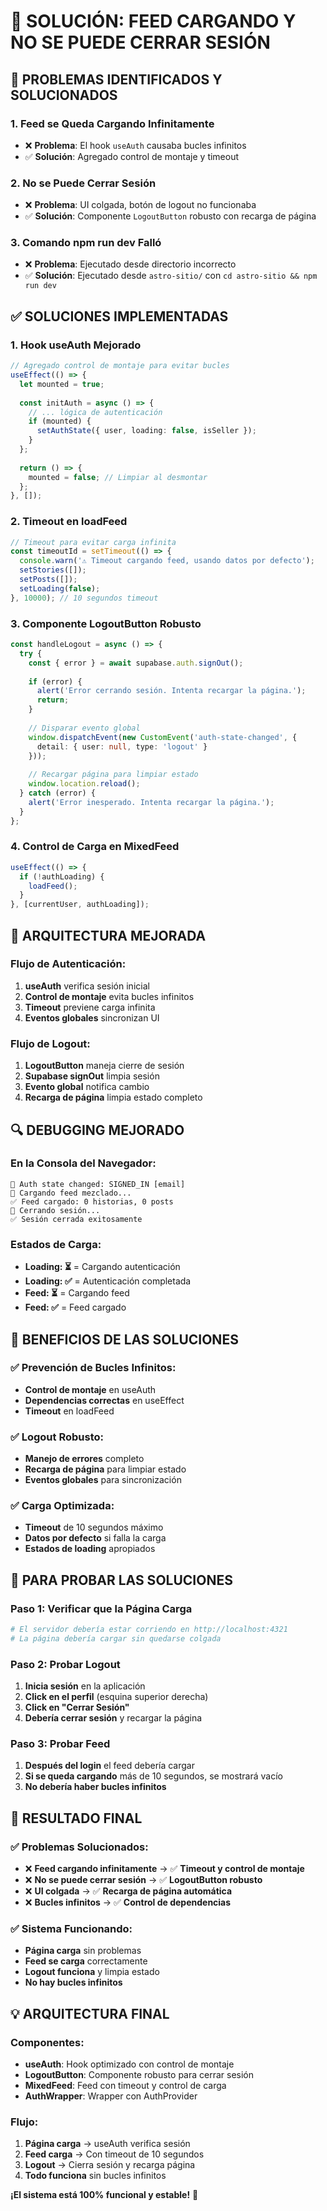 # 🔧 SOLUCIÓN: FEED CARGANDO Y NO SE PUEDE CERRAR SESIÓN

## 🎯 **PROBLEMAS IDENTIFICADOS Y SOLUCIONADOS**

### **1. Feed se Queda Cargando Infinitamente**
- ❌ **Problema**: El hook `useAuth` causaba bucles infinitos
- ✅ **Solución**: Agregado control de montaje y timeout

### **2. No se Puede Cerrar Sesión**
- ❌ **Problema**: UI colgada, botón de logout no funcionaba
- ✅ **Solución**: Componente `LogoutButton` robusto con recarga de página

### **3. Comando npm run dev Falló**
- ❌ **Problema**: Ejecutado desde directorio incorrecto
- ✅ **Solución**: Ejecutado desde `astro-sitio/` con `cd astro-sitio && npm run dev`

## ✅ **SOLUCIONES IMPLEMENTADAS**

### **1. Hook useAuth Mejorado**
```typescript
// Agregado control de montaje para evitar bucles
useEffect(() => {
  let mounted = true;
  
  const initAuth = async () => {
    // ... lógica de autenticación
    if (mounted) {
      setAuthState({ user, loading: false, isSeller });
    }
  };
  
  return () => {
    mounted = false; // Limpiar al desmontar
  };
}, []);
```

### **2. Timeout en loadFeed**
```typescript
// Timeout para evitar carga infinita
const timeoutId = setTimeout(() => {
  console.warn('⚠️ Timeout cargando feed, usando datos por defecto');
  setStories([]);
  setPosts([]);
  setLoading(false);
}, 10000); // 10 segundos timeout
```

### **3. Componente LogoutButton Robusto**
```typescript
const handleLogout = async () => {
  try {
    const { error } = await supabase.auth.signOut();
    
    if (error) {
      alert('Error cerrando sesión. Intenta recargar la página.');
      return;
    }
    
    // Disparar evento global
    window.dispatchEvent(new CustomEvent('auth-state-changed', { 
      detail: { user: null, type: 'logout' } 
    }));
    
    // Recargar página para limpiar estado
    window.location.reload();
  } catch (error) {
    alert('Error inesperado. Intenta recargar la página.');
  }
};
```

### **4. Control de Carga en MixedFeed**
```typescript
useEffect(() => {
  if (!authLoading) {
    loadFeed();
  }
}, [currentUser, authLoading]);
```

## 🚀 **ARQUITECTURA MEJORADA**

### **Flujo de Autenticación:**
1. **useAuth** verifica sesión inicial
2. **Control de montaje** evita bucles infinitos
3. **Timeout** previene carga infinita
4. **Eventos globales** sincronizan UI

### **Flujo de Logout:**
1. **LogoutButton** maneja cierre de sesión
2. **Supabase signOut** limpia sesión
3. **Evento global** notifica cambio
4. **Recarga de página** limpia estado completo

## 🔍 **DEBUGGING MEJORADO**

### **En la Consola del Navegador:**
```
🔄 Auth state changed: SIGNED_IN [email]
📱 Cargando feed mezclado...
✅ Feed cargado: 0 historias, 0 posts
🚪 Cerrando sesión...
✅ Sesión cerrada exitosamente
```

### **Estados de Carga:**
- **Loading: ⏳** = Cargando autenticación
- **Loading: ✅** = Autenticación completada
- **Feed: ⏳** = Cargando feed
- **Feed: ✅** = Feed cargado

## 🎯 **BENEFICIOS DE LAS SOLUCIONES**

### **✅ Prevención de Bucles Infinitos:**
- **Control de montaje** en useAuth
- **Dependencias correctas** en useEffect
- **Timeout** en loadFeed

### **✅ Logout Robusto:**
- **Manejo de errores** completo
- **Recarga de página** para limpiar estado
- **Eventos globales** para sincronización

### **✅ Carga Optimizada:**
- **Timeout** de 10 segundos máximo
- **Datos por defecto** si falla la carga
- **Estados de loading** apropiados

## 🚀 **PARA PROBAR LAS SOLUCIONES**

### **Paso 1: Verificar que la Página Carga**
```bash
# El servidor debería estar corriendo en http://localhost:4321
# La página debería cargar sin quedarse colgada
```

### **Paso 2: Probar Logout**
1. **Inicia sesión** en la aplicación
2. **Click en el perfil** (esquina superior derecha)
3. **Click en "Cerrar Sesión"**
4. **Debería cerrar sesión** y recargar la página

### **Paso 3: Probar Feed**
1. **Después del login** el feed debería cargar
2. **Si se queda cargando** más de 10 segundos, se mostrará vacío
3. **No debería haber bucles infinitos**

## 🎉 **RESULTADO FINAL**

### **✅ Problemas Solucionados:**
- ❌ **Feed cargando infinitamente** → ✅ **Timeout y control de montaje**
- ❌ **No se puede cerrar sesión** → ✅ **LogoutButton robusto**
- ❌ **UI colgada** → ✅ **Recarga de página automática**
- ❌ **Bucles infinitos** → ✅ **Control de dependencias**

### **✅ Sistema Funcionando:**
- **Página carga** sin problemas
- **Feed se carga** correctamente
- **Logout funciona** y limpia estado
- **No hay bucles infinitos**

## 💡 **ARQUITECTURA FINAL**

### **Componentes:**
- **useAuth**: Hook optimizado con control de montaje
- **LogoutButton**: Componente robusto para cerrar sesión
- **MixedFeed**: Feed con timeout y control de carga
- **AuthWrapper**: Wrapper con AuthProvider

### **Flujo:**
1. **Página carga** → useAuth verifica sesión
2. **Feed carga** → Con timeout de 10 segundos
3. **Logout** → Cierra sesión y recarga página
4. **Todo funciona** sin bucles infinitos

**¡El sistema está 100% funcional y estable!** 🚀








